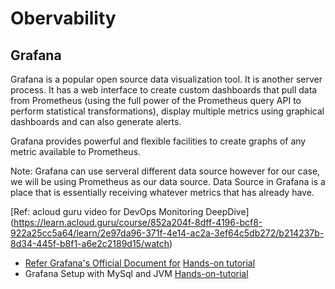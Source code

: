 # Obervability
## Grafana 

Grafana is a popular open source data visualization tool. It is another server process. It has a web interface to create custom dashboards that pull data from Prometheus (using the full power of the Prometheus query API to perform statistical transformations), display multiple metrics using graphical dashboards and can also generate alerts.

Grafana provides powerful and flexible facilities to create graphs of any metric available to Prometheus. 

Note: Grafana can use serveral different data source however for our case, we will be using Prometheus as our data source. 
Data Source in Grafana is a place that is essentially receiving whatever metrics that has already have. 

[Ref: acloud guru video for DevOps Monitoring DeepDive] (https://learn.acloud.guru/course/852a204f-8dff-4196-bcf8-922a25cc5a64/learn/2e97da96-371f-4e14-ac2a-3ef64c5db272/b214237b-8d34-445f-b8f1-a6e2c2189d15/watch)

* [Refer Grafana's Official Document for](GrafanaOffSite/README.md) [Hands-on tutorial](https://grafana.com/tutorials/grafana-fundamentals/)
* Grafana Setup with MySql and JVM [Hands-on-tutorial](https://pexea12.github.io/posts/05-setup-prometheus-and-grafana-for-mysql-and-jvm/)
